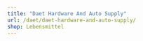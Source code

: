 ```yaml
---
title: "Daet Hardware And Auto Supply"
url: /daet/daet-hardware-and-auto-supply/
shop: Lebensmittel
---
```

